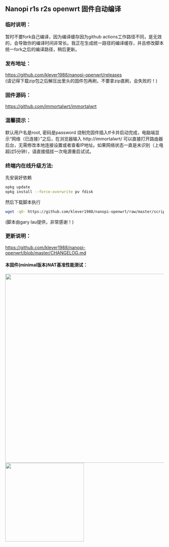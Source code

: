 ## Nanopi r1s r2s openwrt 固件自动编译

### 临时说明：
暂时不要fork自己编译，因为编译缓存因为github actions工作路径不同，是无效的，会导致你的编译时间非常长。我正在生成统一路径的编译缓存，并且修改脚本统一fork之后的编译路径，稍后更新。

### 发布地址：

https://github.com/klever1988/nanopi-openwrt/releases  
(请记得下载zip包之后解压出里头的固件包再刷，不要拿zip直刷，会失败的！)

### 固件源码：

https://github.com/immortalwrt/immortalwrt

### 温馨提示：

默认用户名是root, 密码是password
烧制完固件插入tf卡并启动完成，电脑端显示“网络（已连接）”之后，在浏览器输入 http://immortalwrt/ 可以直接打开路由器后台，无需修改本地连接设置或者查看IP地址。如果网络状态一直是未识别（上电超过5分钟），请直接插拔一次电源重启试试。

### 终端内在线升级方法:	
先安装好依赖
```bash
opkg update
opkg install --force-overwrite pv fdisk
```
然后下载脚本执行
```bash	
wget -qO- https://github.com/klever1988/nanopi-openwrt/raw/master/scripts/autoupdate.sh | sh
```	
(脚本由gary lau提供，非常感谢！)

### 更新说明：

https://github.com/klever1988/nanopi-openwrt/blob/master/CHANGELOG.md

#### 本固件(minimal版本)NAT基准性能测试：

<img src="https://github.com/klever1988/nanopi-openwrt/raw/master/assets/NAT.jpg" width="600" /><img src="https://raw.githubusercontent.com/klever1988/nanopi-openwrt/master/assets/Acc.jpg" width="250" />
